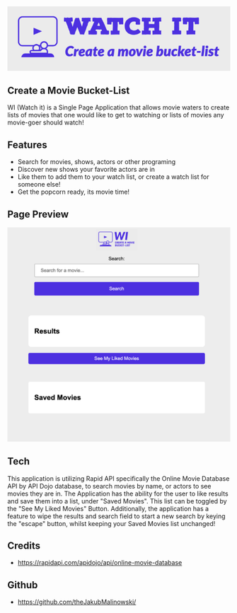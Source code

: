 ![WI LOGO](https://raw.githubusercontent.com/theJakubMalinowski/Phase-One-Project-App/main/images/WILONG.png)

## Create a Movie Bucket-List

WI (Watch it) is a Single Page Application that allows movie waters to create lists of movies that one would like to get to watching or lists of movies any movie-goer should watch!

## Features
- Search for movies, shows, actors or other programing
- Discover new shows your favorite actors are in 
- Like them to add them to your watch list, or create a watch list for someone else!
- Get the popcorn ready, its movie time!

## Page Preview

![Preview](https://raw.githubusercontent.com/theJakubMalinowski/Phase-One-Project-App/main/images/PREVIEW.png)

## Tech

This application is utilizing Rapid API specifically the Online Movie Database API by API Dojo database, to search movies by name, or actors to see movies they are in. The Application has the ability for the user to like results and save them into a list, under "Saved Movies". This list can be toggled by the "See My Liked Movies" Button. Additionally, the application has a feature to wipe the results and search field to start a new search by keying the "escape" button, whilst keeping your Saved Movies list unchanged!

## Credits

- https://rapidapi.com/apidojo/api/online-movie-database

## Github
- https://github.com/theJakubMalinowski/